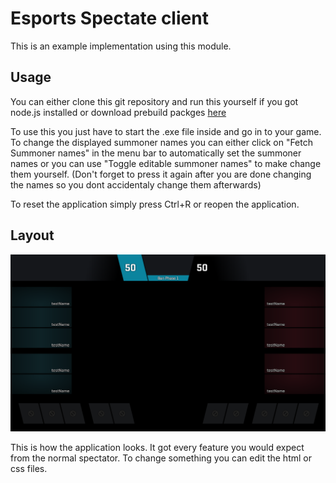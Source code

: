 # Esports Spectate client
This is an example implementation using this module.

## Usage

You can either clone this git repository and run this yourself if you got node.js installed or download prebuild packges [here]("https://github.com/Litzuck/lol-esports-spectate/packages")

To use this you just have to start the .exe file inside and go in to your game.
To change the displayed summoner names you can either click on "Fetch Summoner names" in the menu bar to automatically set the summoner names or you can use "Toggle editable summoner names" to make change them yourself. (Don't forget to press it again after you are done changing the names so you dont accidentaly change them afterwards)

To reset the application simply press Ctrl+R or reopen the application.

## Layout

![](/images/example1.png)

This is how the application looks. It got every feature you would expect from the normal spectator. To change something you can edit the html or css files.